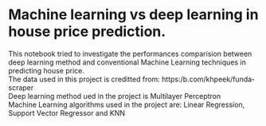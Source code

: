 # Machine learning vs deep learning in house price prediction. <br />
This notebook tried to investigate the performances comparision between deep learning method and conventional Machine Learning techniques in predicting house price. <br />
The data used in this project is creditted from: https:/b.com/khpeek/funda-scraper <br />
Deep learning method ued in the project is Multilayer Perceptron <br />
Machine Learning algorithms used in the project are: Linear Regression, Support Vector Regressor and KNN
